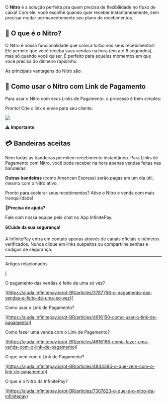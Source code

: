 O **Nitro** é a solução perfeita pra quem precisa de flexibilidade no fluxo de caixa! Com ele, você escolhe quando quer receber instantaneamente, sem precisar mudar permanentemente seu plano de recebimentos.

## **🚀 O que é o Nitro?**

O Nitro é nossa funcionalidade que coloca turbo nos seus recebimentos! Ele permite que você receba suas vendas na hora (em até 6 segundos), mas só quando você quiser. É perfeito para aqueles momentos em que você precisa do dinheiro rapidinho.

As principais vantagens do Nitro são:

## **🔗 Como usar o Nitro com Link de Pagamento**

Para usar o Nitro com seus Links de Pagamento, o processo é bem simples:

Pronto! Crie o link e envie para seu cliente.

[![](https://downloads.intercomcdn.com/i/o/cq9sxxvy/1610101087/6ab21318a07e684ab52f26fdf0de/PROD17_154_Link_com_nitro_device.gif?expires=1756089000&signature=793b07651aeec9c8e51894b0cf8f5e6e88e3ba44ffe009654974d37c52e774f2&req=dSYmFsh%2BnIFXXvMW1HO4zbMxeWnFR8GNg%2BgJUWNp%2Fjq0s3uYi9QrBxKoyxii%0AcBkwE8joqHuTD5%2FnAFw%3D%0A)](https://downloads.intercomcdn.com/i/o/cq9sxxvy/1610101087/6ab21318a07e684ab52f26fdf0de/PROD17_154_Link_com_nitro_device.gif?expires=1756089000&signature=793b07651aeec9c8e51894b0cf8f5e6e88e3ba44ffe009654974d37c52e774f2&req=dSYmFsh%2BnIFXXvMW1HO4zbMxeWnFR8GNg%2BgJUWNp%2Fjq0s3uYi9QrBxKoyxii%0AcBkwE8joqHuTD5%2FnAFw%3D%0A)

⚠️ **Importante**

## **💳 Bandeiras aceitas**

Nem todas as bandeiras permitem recebimento instantâneo. Para Links de Pagamento com Nitro, você pode receber na hora apenas vendas feitas nas bandeiras:

**Outras bandeiras** (como American Express) serão pagas em um dia útil, mesmo com o Nitro ativo.

Pronto para acelerar seus recebimentos? Ative o Nitro e venda com mais tranquilidade!

🔔**Precisa de ajuda?**

Fale com nossa equipe pelo chat no App InfinitePay.

🔒**Cuide da sua segurança!**

A InfinitePay entra em contato apenas através de canais oficiais e números verificados. Nunca clique em links suspeitos ou compartilhe senhas e códigos de segurança.

___

Artigos relacionados

[

O pagamento das vendas é feito de uma só vez?

](https://ajuda.infinitepay.io/pt-BR/articles/3787756-o-pagamento-das-vendas-e-feito-de-uma-so-vez)[

Como usar o Link de Pagamento?

](https://ajuda.infinitepay.io/pt-BR/articles/4616150-como-usar-o-link-de-pagamento)[

Como fazer uma venda com o Link de Pagamento?

](https://ajuda.infinitepay.io/pt-BR/articles/4616168-como-fazer-uma-venda-com-o-link-de-pagamento)[

O que vem com o Link de Pagamento?

](https://ajuda.infinitepay.io/pt-BR/articles/4844385-o-que-vem-com-o-link-de-pagamento)[

O que é o Nitro da InfinitePay?

](https://ajuda.infinitepay.io/pt-BR/articles/7307823-o-que-e-o-nitro-da-infinitepay)